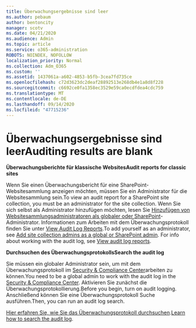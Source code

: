 ```yaml
---
title: Überwachungsergebnisse sind leer
ms.author: pebaum
author: bentoncity
manager: scotv
ms.date: 04/21/2020
ms.audience: Admin
ms.topic: article
ms.service: o365-administration
ROBOTS: NOINDEX, NOFOLLOW
localization_priority: Normal
ms.collection: Adm_O365
ms.custom: ''
ms.assetid: 1437061a-a602-4853-b5fb-3cea7fd735ce
ms.openlocfilehash: c72d3623dc2deaf28892513e268db4e1a8d8f228
ms.sourcegitcommit: c6692ce0fa1358ec3529e59ca0ecdfdea4cdc759
ms.translationtype: MT
ms.contentlocale: de-DE
ms.lasthandoff: 09/14/2020
ms.locfileid: "47715236"
---
```

# <a name="auditing-results-are-blank"></a><span data-ttu-id="50af1-102">Überwachungsergebnisse sind leer</span><span class="sxs-lookup"><span data-stu-id="50af1-102">Auditing results are blank</span></span>

 <span data-ttu-id="50af1-103">**Überwachungsberichte für klassische Websites**</span><span class="sxs-lookup"><span data-stu-id="50af1-103">**Audit reports for classic sites**</span></span>
  
<span data-ttu-id="50af1-104">Wenn Sie einen Überwachungsbericht für eine SharePoint-Websitesammlung anzeigen möchten, müssen Sie ein Administrator für die Websitesammlung sein.</span><span class="sxs-lookup"><span data-stu-id="50af1-104">To view an audit report for a SharePoint site collection, you must be an administrator for the site collection.</span></span> <span data-ttu-id="50af1-105">Wenn Sie sich selbst als Administrator hinzufügen möchten, lesen Sie [Hinzufügen von Websitesammlungsadministratoren als globaler oder SharePoint](https://go.microsoft.com/fwlink/?linkid=869390)-Administrator. Informationen zum Arbeiten mit dem Überwachungsprotokoll finden Sie unter [View Audit Log Reports](https://go.microsoft.com/fwlink/?linkid=395237).</span><span class="sxs-lookup"><span data-stu-id="50af1-105">To add yourself as an administrator, see [Add site collection admins as a global or SharePoint admin](https://go.microsoft.com/fwlink/?linkid=869390). For info about working with the audit log, see [View audit log reports](https://go.microsoft.com/fwlink/?linkid=395237).</span></span> 
  
 <span data-ttu-id="50af1-106">**Durchsuchen des Überwachungsprotokolls**</span><span class="sxs-lookup"><span data-stu-id="50af1-106">**Search the audit log**</span></span>
  
<span data-ttu-id="50af1-107">Sie müssen ein globaler Administrator sein, um mit dem Überwachungsprotokoll im [Security &amp; Compliance Center](https://protection.office.com)arbeiten zu können.</span><span class="sxs-lookup"><span data-stu-id="50af1-107">You need to be a global admin to work with the audit log in the [Security &amp; Compliance Center](https://protection.office.com).</span></span> <span data-ttu-id="50af1-108">Aktivieren Sie zunächst die Überwachungsprotokollierung.</span><span class="sxs-lookup"><span data-stu-id="50af1-108">Before you begin, turn on audit logging.</span></span> <span data-ttu-id="50af1-109">Anschließend können Sie eine Überwachungsprotokoll Suche ausführen.</span><span class="sxs-lookup"><span data-stu-id="50af1-109">Then, you can run an audit log search.</span></span> 
  
<span data-ttu-id="50af1-110">[Hier erfahren Sie, wie Sie das Überwachungsprotokoll durchsuchen](https://go.microsoft.com/fwlink/?linkid=708432).</span><span class="sxs-lookup"><span data-stu-id="50af1-110">[Learn how to search the audit log](https://go.microsoft.com/fwlink/?linkid=708432).</span></span>
  

